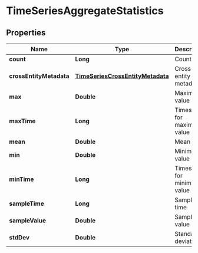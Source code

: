 
# TimeSeriesAggregateStatistics

## Properties
Name | Type | Description | Notes
------------ | ------------- | ------------- | -------------
**count** | **Long** | Count | 
**crossEntityMetadata** | [**TimeSeriesCrossEntityMetadata**](TimeSeriesCrossEntityMetadata.md) | Cross-entity metadata |  [optional]
**max** | **Double** | Maximum value | 
**maxTime** | **Long** | Timestamp for maximum value | 
**mean** | **Double** | Mean | 
**min** | **Double** | Minimum value | 
**minTime** | **Long** | Timestamp for minimum value | 
**sampleTime** | **Long** | Sample time | 
**sampleValue** | **Double** | Sample value | 
**stdDev** | **Double** | Standard deviation | 



